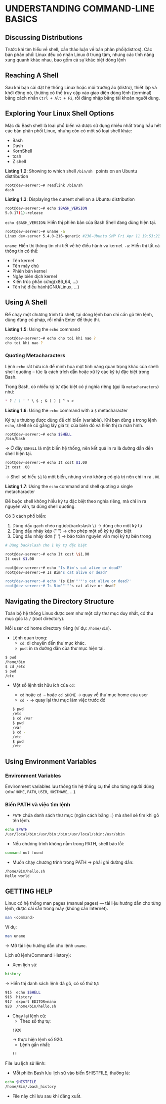 # UNDERSTANDING COMMAND-LINE BASICS

## Discussing Distributions

Trước khi tìm hiểu về shell, cần thảo luận về bản phân phối(distros). Các bản phân phối Linux đều có nhân Linux ở trung tâm, nhưng các tính năng xung quanh khác nhau, bao gồm cả sự khác biệt dòng lệnh

## Reaching A Shell

Sau khi bạn cài đặt hệ thống Linux hoặc môi trường ảo (distro), thiết lập và khởi động nó, thường có thể truy cập vào giao diện dòng lệnh (terminal) bằng cách nhấn `Ctrl + Alt + F2`, rồi đăng nhập bằng tài khoản người dùng.

## Exploring Your Linux Shell Options

Mặc dù Bash shell là loại phổ biến và được sử dụng nhiều nhất trong hầu hết các bản phân phối Linux, nhưng còn có một số loại shell khác:

- Bash
- Dash
- KornShell
- tcsh
- Z shell

**Listing 1.2**: Showing to which	shell	`/bin/sh ` points	on an Ubuntu distribution
```bash
root@dev-server:~# readlink /bin/sh
dash
```

**Listing 1.3**: Displaying	the	current	shell	on a Ubuntu distribution
```bash
root@dev-server:~# echo $BASH_VERSION
5.0.17(1)-release
```

`echo $BASH_VERSION`: Hiển thị phiên bản của Bash Shell đang dùng hiện tại.

```bash
root@dev-server:~# uname -a
Linux dev-server 5.4.0-216-generic #236-Ubuntu SMP Fri Apr 11 19:53:21 UTC 2025 x86_64 x86_64 x86_64 GNU/Linux
```

`uname`: Hiển thị thông tin chi tiết về hệ điều hành và kernel.
`-a`: Hiển thị tất cả thông tin có thể:
- Tên kernel
- Tên máy chủ
- Phiên bản kernel
- Ngày biên dịch kernel
- Kiến trúc phần cứng(x86_64, ...)
- Tên hệ điều hành(GNU/Linux, ...)

## Using A Shell

Để chạy một chương trình từ shell, tại dòng lệnh bạn chỉ cần gõ tên lệnh, dùng đúng cú pháp, rồi nhấn Enter để thực thi.

**Listing 1.5**: Using the `echo` command
```bash
root@dev-server:~# echo cho toi khi nao ?
cho toi khi nao ?
```

### Quoting Metacharacters
Lệnh `echo` rất hữu ích để minh họa một tính năng quan trọng khác của shell: shell quoting – tức là cách trích dẫn hoặc xử lý các ký tự đặc biệt trong Bash.

Trong Bash, có nhiều ký tự đặc biệt có ý nghĩa riêng (gọi là `metacharacters`) như:

```markdown
* ? [ ] ' " \ $ ; & ( ) | ^ < >
```

**Listing 1.6**: Using the `echo` command with a `$` metacharacter

Ký tự `$` thường được dùng để chỉ biến (variable). Khi bạn dùng `$` trong lệnh `echo`, shell sẽ cố gắng lấy giá trị của biến đó và hiển thị ra màn hình.

```bash
root@dev-server:~# echo $SHELL
/bin/bash
```

-> Ở đây `$SHELL` là một biến hệ thống, nên kết quả in ra là đường dẫn đến shell hiện tại.

```bash
root@dev-server:~# echo It cost $1.00
It cost .00
```

-> Shell sẽ hiểu `$1` là một biến, nhưng vì nó không có giá trị nên chỉ in ra `.00`.

**Listing 1.7**: Using the `echo` command and shell	quoting	a	single	metacharacter

Để buộc shell không hiểu ký tự đặc biệt theo nghĩa riêng, mà chỉ in ra nguyên văn, ta dùng shell quoting.

Có 3 cách phổ biến:
1) Dùng dấu gạch chéo ngược(backslash `\`) -> dùng cho một ký tự
2) Dùng dấu nháy kép (" ") → cho phép một số ký tự đặc biệt
3) Dùng dấu nháy đơn (' ') → bảo toàn nguyên văn mọi ký tự bên trong

```bash
# Dùng backslash cho 1 ký tự đặc biệt

root@dev-server:~# echo It cost \$1.00
It cost $1.00
```

```bash
root@dev-server:~# echo "Is Bim's cat alive or dead?"
root@dev-server:~# Is Bim's cat alive or dead?

root@dev-server:~# echo 'Is Bim'"'"'s cat alive or dead?'
root@dev-server:~# Is Bim'"'"'s cat alive or dead?
```

## Navigating the Directory Structure
Toàn bộ hệ thống Linux được xem như một cây thư mục duy nhất, có thư mục gốc là `/` (root directory).

Mỗi user có home directory riêng (ví dụ: `/home/Bim`).

- Lệnh quan trọng:
  - `cd`: di chuyển đến thư mục khác.
  - `pwd`: in ra đường dẫn của thư mục hiện tại.

```bash
$ pwd
/home/Bim
$ cd /etc
$ pwd
/etc
```

- Một số lệnh tắt hữu ích của `cd`:
  - `cd` hoặc `cd ~` hoặc `cd $HOME` -> quay về thư mục home của user
  - `cd -` -> quay lại thư mục làm việc trước đó
  
  ```bash
  $ pwd
  /etc
  $ cd /var
  $ pwd
  /var
  $ cd -
  /etc
  $ pwd
  /etc
  ```

## Using Environment Variables
### Environment Variables
Environment variables lưu thông tin hệ thống cụ thể cho từng người dùng (như `HOME`, `PATH`, `USER`, `HOSTNAME`, …).

### Biến PATH và việc tìm lệnh
- `PATH` chứa danh sách thư mục (ngăn cách bằng `:`) mà shell sẽ tìm khi gõ tên lệnh.
```bash
echo $PATH
/usr/local/bin:/usr/bin:/bin:/usr/local/sbin:/usr/sbin
```
- Nếu chương trình không nằm trong PATH, shell báo lỗi:
```bash
command not found
```
- Muốn chạy chương trình trong PATH -> phải ghi đường dẫn:
```bash
/home/Bim/hello.sh
Hello world
```

## GETTING HELP

Linux có hệ thống man pages (manual pages) — tài liệu hướng dẫn cho từng lệnh, được cài sẵn trong máy (không cần Internet).

```bash
man <command>
```

Ví dụ:
```bash
man uname
```
-> Mở tài liệu hướng dẫn cho lệnh `uname`.

Lịch sử lệnh(Command History):
- Xem lịch sử:
```bash
history
```
-> Hiển thị danh sách lệnh đã gõ, có số thứ tự:
```bash
915  echo $SHELL
916  history
917  export EDITOR=nano
920  /home/bin/hello.sh
```
- Chạy lại lệnh cũ:
  - Theo số thự tự:
  ```bash
  !920
  ```
  -> thực hiện lệnh số 920.
  - Lệnh gần nhất:
  ```bash
  !!
  ```

File lưu lịch sử lênh:
- Mỗi phiên Bash lưu lịch sử vào biến $HISTFILE, thường là:
```bash
echo $HISTFILE
/home/Bim/.bash_history
```
- File này chỉ lưu sau khi đăng xuất.
